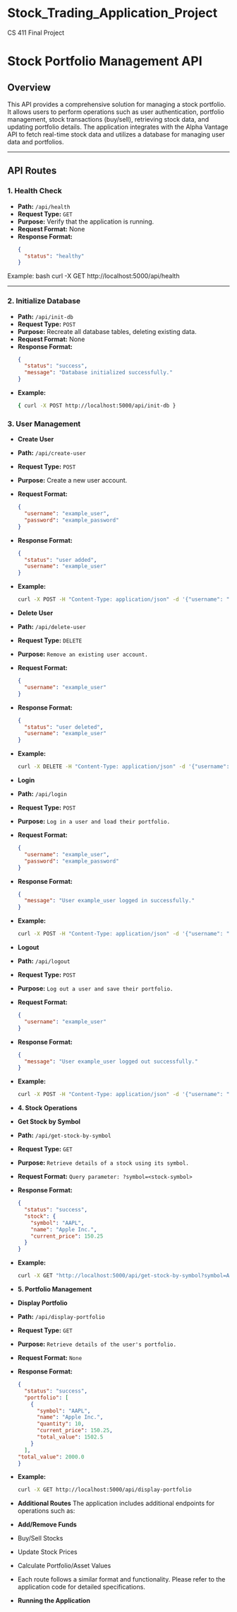# Stock_Trading_Application_Project
CS 411 Final Project
# Stock Portfolio Management API

## Overview

This API provides a comprehensive solution for managing a stock portfolio. It allows users to perform operations such as user authentication, portfolio management, stock transactions (buy/sell), retrieving stock data, and updating portfolio details. The application integrates with the Alpha Vantage API to fetch real-time stock data and utilizes a database for managing user data and portfolios.

---

## API Routes

### 1. Health Check
- **Path:** `/api/health`
- **Request Type:** `GET`
- **Purpose:** Verify that the application is running.
- **Request Format:** None
- **Response Format:**  
  ```json
  {
    "status": "healthy"
  }
Example:
bash
curl -X GET http://localhost:5000/api/health

---

### 2. Initialize Database
- **Path:** `/api/init-db`
- **Request Type:** `POST`
- **Purpose:** Recreate all database tables, deleting existing data.
- **Request Format:** None
- **Response Format:**  
  ```json
  {
    "status": "success",
    "message": "Database initialized successfully."
  }
- **Example:**
  ```bash
  { curl -X POST http://localhost:5000/api/init-db }

### 3. User Management
- **Create User**
- **Path:** `/api/create-user`
- **Request Type:** `POST`
- **Purpose:** Create a new user account.
- **Request Format:**
  ```json
  {
    "username": "example_user",
    "password": "example_password"
  }
- **Response Format:**
  ```json
  {
    "status": "user added",
    "username": "example_user"
  }
- **Example:**
  ```bash
  curl -X POST -H "Content-Type: application/json" -d '{"username": "example_user", "password": "example_password"}' http://localhost:5000/api/create-user

- **Delete User**
- **Path:** `/api/delete-user`
- **Request Type:** `DELETE`
- **Purpose:** `Remove an existing user account.`
- **Request Format:**
  ```json
  {
    "username": "example_user"
  }
- **Response Format:**
  ```json
  {
    "status": "user deleted",
    "username": "example_user"
  }
- **Example:**
  ```bash
  curl -X DELETE -H "Content-Type: application/json" -d '{"username": "example_user"}' http://localhost:5000/api/delete-user

- **Login**
- **Path:** `/api/login`
- **Request Type:** `POST`
- **Purpose:** `Log in a user and load their portfolio.`
- **Request Format:**
  ```json
  {
    "username": "example_user",
    "password": "example_password"
  }
- **Response Format:**
  ```json
  {
    "message": "User example_user logged in successfully."
  }
- **Example:**
  ```bash
  curl -X POST -H "Content-Type: application/json" -d '{"username": "example_user", "password": "example_password"}' http://localhost:5000/api/login

- **Logout**
- **Path:** `/api/logout`
- **Request Type:** `POST`
- **Purpose:** `Log out a user and save their portfolio.`
- **Request Format:**
  ```json
  {
    "username": "example_user"
  }
- **Response Format:**
  ```json
  {
    "message": "User example_user logged out successfully."
  }
- **Example:**
  ```bash
  curl -X POST -H "Content-Type: application/json" -d '{"username": "example_user"}' http://localhost:5000/api/logout

- **4. Stock Operations**
- **Get Stock by Symbol**
- **Path:** `/api/get-stock-by-symbol`
- **Request Type:** `GET`
- **Purpose:** `Retrieve details of a stock using its symbol.`
- **Request Format:** `Query parameter: ?symbol=<stock-symbol>`
- **Response Format:**
  ```json
  {
    "status": "success",
    "stock": {
      "symbol": "AAPL",
      "name": "Apple Inc.",
      "current_price": 150.25
    }
  }
- **Example:**
  ```bash
  curl -X GET "http://localhost:5000/api/get-stock-by-symbol?symbol=AAPL"

- **5. Portfolio Management**
- **Display Portfolio**
- **Path:** `/api/display-portfolio`
- **Request Type:** `GET`
- **Purpose:** `Retrieve details of the user's portfolio.`
- **Request Format:** `None`
- **Response Format:**
  ```json
  {
    "status": "success",
    "portfolio": [
      {
        "symbol": "AAPL",
        "name": "Apple Inc.",
        "quantity": 10,
        "current_price": 150.25,
        "total_value": 1502.5
      }
    ],
  "total_value": 2000.0
  }
- **Example:**
  ```bash
  curl -X GET http://localhost:5000/api/display-portfolio

- **Additional Routes**
The application includes additional endpoints for operations such as:

- **Add/Remove Funds**
- Buy/Sell Stocks
- Update Stock Prices
- Calculate Portfolio/Asset Values
- Each route follows a similar format and functionality. Please refer to the application code for detailed specifications.

- **Running the Application**

